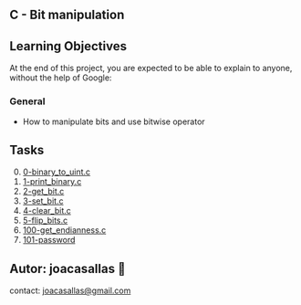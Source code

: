 ## C - Bit manipulation ##

## Learning Objectives ##

At the end of this project, you are expected to be able to explain to anyone, without the help of Google:

### General ###
* How to manipulate bits and use bitwise operator  

## Tasks ##  
0. [0-binary_to_uint.c](https://github.com/joacasallas2/holbertonschool-low_level_programming/blob/main/bit_manipulation/0-binary_to_uint.c)
1. [1-print_binary.c](https://github.com/joacasallas2/holbertonschool-low_level_programming/blob/main/bit_manipulation/1-print_binary.c)
2. [2-get_bit.c](https://github.com/joacasallas2/holbertonschool-low_level_programming/blob/main/bit_manipulation/2-get_bit.c)
3. [3-set_bit.c](https://github.com/joacasallas2/holbertonschool-low_level_programming/blob/main/bit_manipulation/3-set_bit.c)
0. [4-clear_bit.c](https://github.com/joacasallas2/holbertonschool-low_level_programming/blob/main/bit_manipulation/4-clear_bit.c)
4. [5-flip_bits.c](https://github.com/joacasallas2/holbertonschool-low_level_programming/blob/main/bit_manipulation/5-flip_bits.c)
5. [100-get_endianness.c](https://github.com/joacasallas2/holbertonschool-low_level_programming/blob/main/bit_manipulation/100-get_endianness.c)
6. [101-password](https://github.com/joacasallas2/holbertonschool-low_level_programming/blob/main/bit_manipulation/101-password)

## Autor:  joacasallas :information_desk_person:  
contact:  joacasallas@gmail.com  
